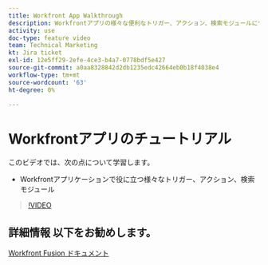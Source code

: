 ```yaml
---
title: Workfront App Walkthrough
description: Workfrontアプリの様々な便利なトリガー、アクション、検索モジュールについて説明します。詳しくは、 [!DNL Adobe Workfront Fusion].
activity: use
doc-type: feature video
team: Technical Marketing
kt: Jira ticket
exl-id: 12e5ff29-2efe-4ce3-b4a7-0778bdf5e427
source-git-commit: a0aa8328842d2db1235edc42664eb0b18f4038e4
workflow-type: tm+mt
source-wordcount: '63'
ht-degree: 0%

---
```


# Workfrontアプリのチュートリアル

このビデオでは、次の点について学習します。

* Workfrontアプリケーションで役に立つ様々なトリガー、アクション、検索モジュール

>[!VIDEO](https://video.tv.adobe.com/v/335297/?quality=12)


## 詳細情報 以下をお勧めします。

[Workfront Fusion ドキュメント](https://experienceleague.adobe.com/docs/workfront/using/adobe-workfront-fusion/workfront-fusion-2.html?lang=en)

